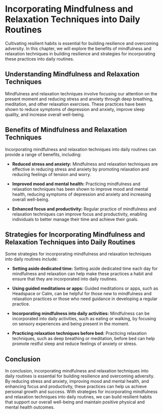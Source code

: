 Incorporating Mindfulness and Relaxation Techniques into Daily Routines
================================================================================================================

Cultivating resilient habits is essential for building resilience and overcoming adversity. In this chapter, we will explore the benefits of mindfulness and relaxation techniques in building resilience and strategies for incorporating these practices into daily routines.

Understanding Mindfulness and Relaxation Techniques
---------------------------------------------------

Mindfulness and relaxation techniques involve focusing our attention on the present moment and reducing stress and anxiety through deep breathing, meditation, and other relaxation exercises. These practices have been shown to reduce symptoms of depression and anxiety, improve sleep quality, and increase overall well-being.

Benefits of Mindfulness and Relaxation Techniques
-------------------------------------------------

Incorporating mindfulness and relaxation techniques into daily routines can provide a range of benefits, including:

* **Reduced stress and anxiety:** Mindfulness and relaxation techniques are effective in reducing stress and anxiety by promoting relaxation and reducing feelings of tension and worry.

* **Improved mood and mental health:** Practicing mindfulness and relaxation techniques has been shown to improve mood and mental health, reducing symptoms of depression and anxiety and increasing overall well-being.

* **Enhanced focus and productivity:** Regular practice of mindfulness and relaxation techniques can improve focus and productivity, enabling individuals to better manage their time and achieve their goals.

Strategies for Incorporating Mindfulness and Relaxation Techniques into Daily Routines
--------------------------------------------------------------------------------------

Some strategies for incorporating mindfulness and relaxation techniques into daily routines include:

* **Setting aside dedicated time:** Setting aside dedicated time each day for mindfulness and relaxation can help make these practices a habit and ensure that they are incorporated into daily routines.

* **Using guided meditations or apps:** Guided meditations or apps, such as Headspace or Calm, can be helpful for those new to mindfulness and relaxation practices or those who need guidance in developing a regular practice.

* **Incorporating mindfulness into daily activities:** Mindfulness can be incorporated into daily activities, such as eating or walking, by focusing on sensory experiences and being present in the moment.

* **Practicing relaxation techniques before bed:** Practicing relaxation techniques, such as deep breathing or meditation, before bed can help promote restful sleep and reduce feelings of anxiety or stress.

Conclusion
----------

In conclusion, incorporating mindfulness and relaxation techniques into daily routines is essential for building resilience and overcoming adversity. By reducing stress and anxiety, improving mood and mental health, and enhancing focus and productivity, these practices can help us achieve personal growth and success. With strategies for incorporating mindfulness and relaxation techniques into daily routines, we can build resilient habits that support our overall well-being and maintain positive physical and mental health outcomes.
